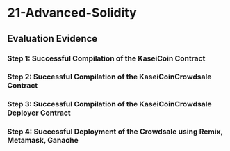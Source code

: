 # 21-Advanced-Solidity

## Evaluation Evidence

### Step 1: Successful Compilation of the KaseiCoin Contract



### Step 2: Successful Compilation of the KaseiCoinCrowdsale Contract



### Step 3: Successful Compilation of the KaseiCoinCrowdsale Deployer Contract


### Step 4: Successful Deployment of the Crowdsale using Remix, Metamask, Ganache


